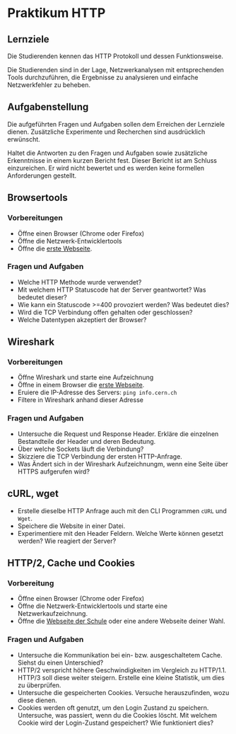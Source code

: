 # Praktikum HTTP
## Lernziele
Die Studierenden kennen das HTTP Protokoll und dessen Funktionsweise.

Die Studierenden sind in der Lage, Netzwerkanalysen mit entsprechenden Tools durchzuführen, die Ergebnisse zu analysieren und einfache Netzwerkfehler zu beheben. 

## Aufgabenstellung
Die aufgeführten Fragen und Aufgaben sollen dem Erreichen der Lernziele dienen. 
Zusätzliche Experimente und Recherchen sind ausdrücklich erwünscht.

Haltet die Antworten zu den Fragen und Aufgaben sowie zusätzliche Erkenntnisse in einem kurzen Bericht fest.
Dieser Bericht ist am Schluss einzureichen.
Er wird nicht bewertet und es werden keine formellen Anforderungen gestellt.

## Browsertools
### Vorbereitungen
- Öffne einen Browser (Chrome oder Firefox)
- Öffne die Netzwerk-Entwicklertools
- Öffne die [erste Webseite](http://info.cern.ch/hypertext/WWW/TheProject.html).

### Fragen und Aufgaben
- Welche HTTP Methode wurde verwendet?
- Mit welchem HTTP Statuscode hat der Server geantwortet? Was bedeutet dieser?
- Wie kann ein Statuscode >=400 provoziert werden? Was bedeutet dies?
- Wird die TCP Verbindung offen gehalten oder geschlossen?
- Welche Datentypen akzeptiert der Browser?

## Wireshark
### Vorbereitungen
- Öffne Wireshark und starte eine Aufzeichnung
- Öffne in einem Browser die [erste Webseite](http://info.cern.ch/hypertext/WWW/TheProject.html).
- Eruiere die IP-Adresse des Servers: `ping info.cern.ch`
- Filtere in Wireshark anhand dieser Adresse

### Fragen und Aufgaben
- Untersuche die Request und Response Header. Erkläre die einzelnen Bestandteile der Header und deren Bedeutung.
- Über welche Sockets läuft die Verbindung?
- Skizziere die TCP Verbindung der ersten HTTP-Anfrage.
- Was Ändert sich in der Wireshark Aufzeichnungm, wenn eine Seite über HTTPS aufgerufen wird?

## cURL, wget
- Erstelle dieselbe HTTP Anfrage auch mit den CLI Programmen `cURL` und `Wget`.
- Speichere die Website in einer Datei.
- Experimentiere mit den Header Feldern. Welche Werte können gesetzt werden? Wie reagiert der Server?


## HTTP/2, Cache und Cookies
### Vorbereitung
- Öffne einen Browser (Chrome oder Firefox)
- Öffne die Netzwerk-Entwicklertools und starte eine Netzwerkaufzeichnung.
- Öffne die [Webseite der Schule](https://www.teko.ch) oder eine andere Webseite deiner Wahl.

### Fragen und Aufgaben
- Untersuche die Kommunikation bei ein- bzw. ausgeschaltetem Cache. Siehst du einen Unterschied?
- HTTP/2 verspricht höhere Geschwindigkeiten im Vergleich zu HTTP/1.1. HTTP/3 soll diese weiter steigern. Erstelle eine kleine Statistik, um dies zu überprüfen.
- Untersuche die gespeicherten Cookies. Versuche herauszufinden, wozu diese dienen.
- Cookies werden oft genutzt, um den Login Zustand zu speichern. Untersuche, was passiert, wenn du die Cookies löscht. Mit welchem Cookie wird der Login-Zustand gespeichert? Wie funktioniert dies?

